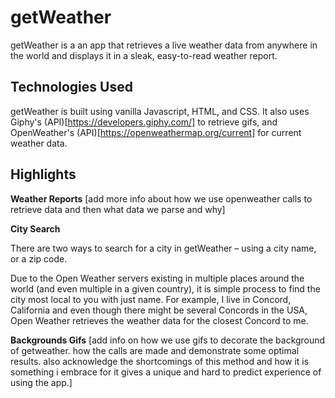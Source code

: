 # getWeather

getWeather is a an app that retrieves a live weather data from anywhere in the world and displays it in a sleak, easy-to-read weather report. 

## Technologies Used

getWeather is built using vanilla Javascript, HTML, and CSS. It also uses Giphy's (API)[https://developers.giphy.com/] to retrieve gifs, and OpenWeather's (API)[https://openweathermap.org/current] for current weather data.

## Highlights


**Weather Reports**
[add more info about how we use openweather calls to retrieve data and then what data we parse and why]

**City Search**

There are two ways to search for a city in getWeather – using a city name, or a zip code. 

Due to the Open Weather servers existing in multiple places around the world (and even multiple in a given country), it is simple process to find the city most local to you with just name. For example, I live in Concord, California and even though there might be several Concords in the USA, Open Weather retrieves the weather data for the closest Concord to me.

**Backgrounds Gifs**
[add info on how we use gifs to decorate the background of getweather. how the calls are made and demonstrate some optimal results. also acknowledge the shortcomings of this method and how it is something i embrace for it gives a unique and hard to predict experience of using the app.]


